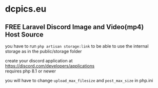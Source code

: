# dcpics.eu
FREE Laravel Discord Image and Video(mp4) Host Source
---
you have to run `php artisan storage:link` to be able to use the internal storage as in the public/storage folder

create your discord application at https://discord.com/developers/applications <br>
requires php 8.1 or newer

you will have to change `upload_max_filesize` and `post_max_size` in php.ini
